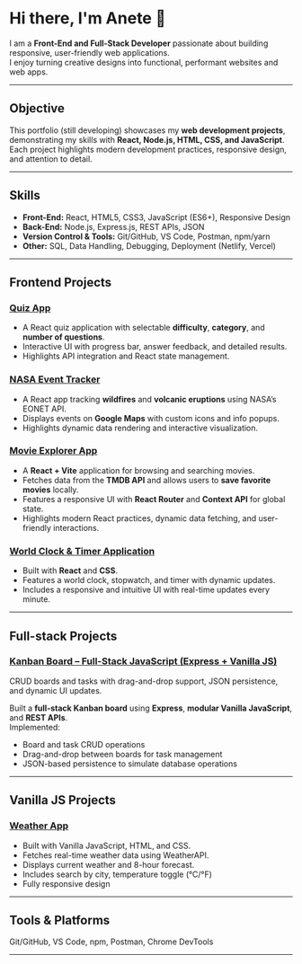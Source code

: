 # Hi there, I'm Anete 👋

I am a **Front-End and Full-Stack Developer** passionate about building responsive, user-friendly web applications.  
I enjoy turning creative designs into functional, performant websites and web apps.

---

## Objective

This portfolio (still developing) showcases my **web development projects**, demonstrating my skills with **React, Node.js, HTML, CSS, and JavaScript**.  
Each project highlights modern development practices, responsive design, and attention to detail.

---

## Skills

- **Front-End:** React, HTML5, CSS3, JavaScript (ES6+), Responsive Design 
- **Back-End:** Node.js, Express.js, REST APIs, JSON  
- **Version Control & Tools:** Git/GitHub, VS Code, Postman, npm/yarn  
- **Other:** SQL, Data Handling, Debugging, Deployment (Netlify, Vercel)

---

## Frontend Projects

### [Quiz App](https://github.com/aasafreja/quiz-app) 
- A React quiz application with selectable **difficulty**, **category**, and **number of questions**.  
- Interactive UI with progress bar, answer feedback, and detailed results.  
- Highlights API integration and React state management.

### [NASA Event Tracker](https://github.com/aasafreja/event-tracker) 
- A React app tracking **wildfires** and **volcanic eruptions** using NASA’s EONET API.
- Displays events on **Google Maps** with custom icons and info popups.  
- Highlights dynamic data rendering and interactive visualization.

### [Movie Explorer App](https://github.com/aasafreja/movie-app)
- A **React + Vite** application for browsing and searching movies.
- Fetches data from the **TMDB API** and allows users to **save favorite movies** locally.
- Features a responsive UI with **React Router** and **Context API** for global state.
- Highlights modern React practices, dynamic data fetching, and user-friendly interactions.

### [World Clock & Timer Application](https://github.com/aasafreja/Clock-app)  
- Built with **React** and **CSS**.  
- Features a world clock, stopwatch, and timer with dynamic updates.
- Includes a responsive and intuitive UI with real-time updates every minute.

---
## Full-stack Projects

### [Kanban Board – Full-Stack JavaScript (Express + Vanilla JS)](https://github.com/aasafreja/kanban-board)
CRUD boards and tasks with drag-and-drop support, JSON persistence, and dynamic UI updates.

Built a **full-stack Kanban board** using **Express**, **modular Vanilla JavaScript**, and **REST APIs**.  
Implemented:
- Board and task CRUD operations  
- Drag-and-drop between boards for task management  
- JSON-based persistence to simulate database operations  

---
## Vanilla JS Projects
### [Weather App](https://github.com/aasafreja/weather-app) 
- Built with Vanilla JavaScript, HTML, and CSS.
- Fetches real-time weather data using WeatherAPI.
- Displays current weather and 8-hour forecast.
- Includes search by city, temperature toggle (°C/°F)
- Fully responsive design

---
## Tools & Platforms

Git/GitHub, VS Code, npm, Postman, Chrome DevTools

---

